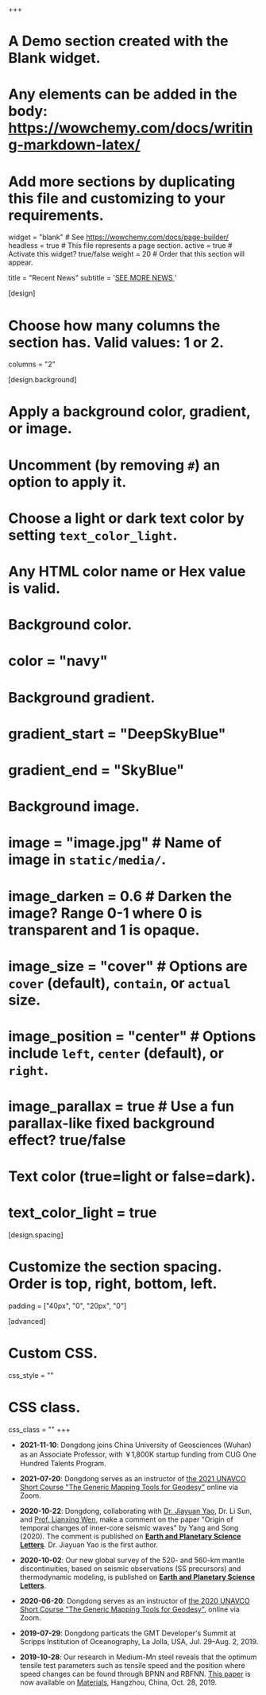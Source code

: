 +++
# A Demo section created with the Blank widget.
# Any elements can be added in the body: https://wowchemy.com/docs/writing-markdown-latex/
# Add more sections by duplicating this file and customizing to your requirements.

widget = "blank"  # See https://wowchemy.com/docs/page-builder/
headless = true  # This file represents a page section.
active = true  # Activate this widget? true/false
weight = 20  # Order that this section will appear.

title = "Recent News"
subtitle = '[SEE MORE NEWS <i class="fa fa-angle-double-right"></i>](/news/)'

[design]
  # Choose how many columns the section has. Valid values: 1 or 2.
  columns = "2"

[design.background]
  # Apply a background color, gradient, or image.
  #   Uncomment (by removing `#`) an option to apply it.
  #   Choose a light or dark text color by setting `text_color_light`.
  #   Any HTML color name or Hex value is valid.

  # Background color.
  # color = "navy"

  # Background gradient.
  # gradient_start = "DeepSkyBlue"
  # gradient_end = "SkyBlue"

  # Background image.
  # image = "image.jpg"  # Name of image in `static/media/`.
  # image_darken = 0.6  # Darken the image? Range 0-1 where 0 is transparent and 1 is opaque.
  # image_size = "cover"  #  Options are `cover` (default), `contain`, or `actual` size.
  # image_position = "center"  # Options include `left`, `center` (default), or `right`.
  # image_parallax = true  # Use a fun parallax-like fixed background effect? true/false

  # Text color (true=light or false=dark).
  # text_color_light = true

[design.spacing]
  # Customize the section spacing. Order is top, right, bottom, left.
  padding = ["40px", "0", "20px", "0"]

[advanced]
 # Custom CSS.
 css_style = ""

 # CSS class.
 css_class = ""
+++

- **2021-11-10**:
  Dongdong joins China University of Geosciences (Wuhan) as an Associate Professor,
  with ￥1,800K startup funding from CUG One Hundred Talents Program.

- **2021-07-20**:
  Dongdong serves as an instructor of
  [the 2021 UNAVCO Short Course "The Generic Mapping Tools for Geodesy"](https://www.unavco.org/event/2021-short-course-gmt-for-geodesy/)
  online via Zoom.

- **2020-10-22**:
  Dongdong, collaborating with [Dr. Jiayuan Yao](https://www.ntu.edu.sg/home/jiayuanyao/), Dr. Li Sun, and [Prof. Lianxing Wen](http://geophysics.geo.sunysb.edu/wen/),
  make a comment on the paper "Origin of temporal changes of inner-core seismic waves" by Yang and Song (2020).
  The comment is published on [**Earth and Planetary Science Letters**](https://doi.org/10.1016/j.epsl.2020.116640).
  Dr. Jiayuan Yao is the first author.

- **2020-10-02**:
  Our new global survey of the 520- and 560-km mantle discontinuities,
  based on seismic observations (SS precursors) and thermodynamic modeling,
  is published on [**Earth and Planetary Science Letters**](https://doi.org/10.1016/j.epsl.2020.116600).

- **2020-06-20**:
  Dongdong serves as an instructor of
  [the 2020 UNAVCO Short Course "The Generic Mapping Tools for Geodesy"](https://www.unavco.org/education/professional-development/short-courses/2020/geodetic-gmt/geodetic-gmt.html),
  online via Zoom.

- **2019-07-29**:
  Dongdong particats the GMT Developer's Summit at Scripps Institution of
  Oceanography, La Jolla, USA, Jul. 29–Aug. 2, 2019.

- **2019-10-28**:
  Our research in Medium-Mn steel reveals that the optimum tensile test parameters such as tensile speed and the position where speed changes can be found through BPNN and RBFNN. [This paper](https://www.mdpi.com/1996-1944/12/22/3793) is now available on [Materials](https://www.mdpi.com/journal/materials),
  Hangzhou, China, Oct. 28, 2019.
#
